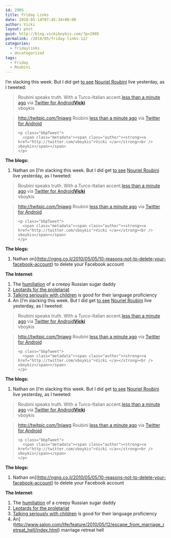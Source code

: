 ```yaml
---
id: 2905
title: Friday Links
date: 2010-05-14T07:45:34+00:00
author: Vicki
layout: post
guid: http://blog.vickiboykis.com/?p=2905
permalink: /2010/05/friday-links-12/
categories:
  - fridaylinks
  - Uncategorized
tags:
  - Friday
  - Roubini
---
```

I&#8217;m slacking this week. But I did get [to see](http://www.politics-prose.com/event/book/nouriel-roubini-crisis-economics) [Nouriel Roubini](http://en.wikipedia.org/wiki/Nouriel_Roubini) live yesterday, as I tweeted:

> <!-- http://twitter.com/vboykis/status/13941772055 -->
> 
> <!-- .bbpBox{background:url(http://a3.twimg.com/profile_background_images/86486833/New_Twitter_Logo.jpg) #ffffff;padding:20px;}p.bbpTweet{background:#fff;padding:10px 12px 10px 12px;margin:0;min-height:48px;color:#000;font-size:18px !important;line-height:22px;-moz-border-radius:5px;-webkit-border-radius:5px}p.bbpTweet span.metadata{display:block;width:100%;clear:both;margin-top:8px;padding-top:12px;height:40px;border-top:1px solid #fff;border-top:1px solid #e6e6e6}p.bbpTweet span.metadata span.author{line-height:19px}p.bbpTweet span.metadata span.author img{float:left;margin:0 7px 0 0px;width:38px;height:38px}p.bbpTweet a:hover{text-decoration:underline}p.bbpTweet span.timestamp{font-size:12px;display:block} -->
> 
> <div class="bbpBox">
>   <p class="bbpTweet">
>     Roubini speaks truth. With a Turco-Italian accent.<span class="timestamp"><a title="Thu May 13 23:40:24 +0000 2010" href="http://twitter.com/vboykis/status/13941772055">less than a minute ago</a> via <a rel="nofollow" href="http://mobile.twitter.com">Twitter for Android</a></span><span class="metadata"><span class="author"><a href="http://twitter.com/vboykis"><img src="http://a3.twimg.com/profile_images/704187869/DSC01660_normal.JPG" alt="" /></a><strong><a href="http://twitter.com/vboykis">Vicki </a></strong><br /> vboykis</span></span>
>   </p>
> </div>
> 
> <!-- end of tweet -->

<!-- http://twitter.com/vboykis/status/13942043368 -->

<!-- .bbpBox{background:url(http://a3.twimg.com/profile_background_images/86486833/New_Twitter_Logo.jpg) #ffffff;padding:20px;}p.bbpTweet{background:#fff;padding:10px 12px 10px 12px;margin:0;min-height:48px;color:#000;font-size:18px !important;line-height:22px;-moz-border-radius:5px;-webkit-border-radius:5px}p.bbpTweet span.metadata{display:block;width:100%;clear:both;margin-top:8px;padding-top:12px;height:40px;border-top:1px solid #fff;border-top:1px solid #e6e6e6}p.bbpTweet span.metadata span.author{line-height:19px}p.bbpTweet span.metadata span.author img{float:left;margin:0 7px 0 0px;width:38px;height:38px}p.bbpTweet a:hover{text-decoration:underline}p.bbpTweet span.timestamp{font-size:12px;display:block} -->

<div class="bbpBox">
  <blockquote>
    <p class="bbpTweet">
      <a rel="nofollow" href="http://twitpic.com/1njawg">http://twitpic.com/1njawg</a> Roubini <span class="timestamp"><a title="Thu May 13 23:45:52 +0000 2010" href="http://twitter.com/vboykis/status/13942043368">less than a minute ago</a> via <a rel="nofollow" href="http://mobile.twitter.com">Twitter for Android</a></span><span class="metadata"><span class="author"><a href="http://twitter.com/vboykis"><img src="http://a3.twimg.com/profile_images/704187869/DSC01660_normal.JPG" alt="" /></a><strong><a href="http://twitter.com/vboykis"></a></strong></span></span>
    </p>
    
    <p class="bbpTweet">
      <span class="metadata"><span class="author"><strong><a href="http://twitter.com/vboykis">Vicki </a></strong><br /> vboykis</span></span>
    </p>
  </blockquote>
</div>

<!-- end of tweet -->

**The blogs:** 

  1. Nathan on [I&#8217;m slacking this week. But I did get [to see](http://www.politics-prose.com/event/book/nouriel-roubini-crisis-economics) [Nouriel Roubini](http://en.wikipedia.org/wiki/Nouriel_Roubini) live yesterday, as I tweeted:

> <!-- http://twitter.com/vboykis/status/13941772055 -->
> 
> <!-- .bbpBox{background:url(http://a3.twimg.com/profile_background_images/86486833/New_Twitter_Logo.jpg) #ffffff;padding:20px;}p.bbpTweet{background:#fff;padding:10px 12px 10px 12px;margin:0;min-height:48px;color:#000;font-size:18px !important;line-height:22px;-moz-border-radius:5px;-webkit-border-radius:5px}p.bbpTweet span.metadata{display:block;width:100%;clear:both;margin-top:8px;padding-top:12px;height:40px;border-top:1px solid #fff;border-top:1px solid #e6e6e6}p.bbpTweet span.metadata span.author{line-height:19px}p.bbpTweet span.metadata span.author img{float:left;margin:0 7px 0 0px;width:38px;height:38px}p.bbpTweet a:hover{text-decoration:underline}p.bbpTweet span.timestamp{font-size:12px;display:block} -->
> 
> <div class="bbpBox">
>   <p class="bbpTweet">
>     Roubini speaks truth. With a Turco-Italian accent.<span class="timestamp"><a title="Thu May 13 23:40:24 +0000 2010" href="http://twitter.com/vboykis/status/13941772055">less than a minute ago</a> via <a rel="nofollow" href="http://mobile.twitter.com">Twitter for Android</a></span><span class="metadata"><span class="author"><a href="http://twitter.com/vboykis"><img src="http://a3.twimg.com/profile_images/704187869/DSC01660_normal.JPG" alt="" /></a><strong><a href="http://twitter.com/vboykis">Vicki </a></strong><br /> vboykis</span></span>
>   </p>
> </div>
> 
> <!-- end of tweet -->

<!-- http://twitter.com/vboykis/status/13942043368 -->

<!-- .bbpBox{background:url(http://a3.twimg.com/profile_background_images/86486833/New_Twitter_Logo.jpg) #ffffff;padding:20px;}p.bbpTweet{background:#fff;padding:10px 12px 10px 12px;margin:0;min-height:48px;color:#000;font-size:18px !important;line-height:22px;-moz-border-radius:5px;-webkit-border-radius:5px}p.bbpTweet span.metadata{display:block;width:100%;clear:both;margin-top:8px;padding-top:12px;height:40px;border-top:1px solid #fff;border-top:1px solid #e6e6e6}p.bbpTweet span.metadata span.author{line-height:19px}p.bbpTweet span.metadata span.author img{float:left;margin:0 7px 0 0px;width:38px;height:38px}p.bbpTweet a:hover{text-decoration:underline}p.bbpTweet span.timestamp{font-size:12px;display:block} -->

<div class="bbpBox">
  <blockquote>
    <p class="bbpTweet">
      <a rel="nofollow" href="http://twitpic.com/1njawg">http://twitpic.com/1njawg</a> Roubini <span class="timestamp"><a title="Thu May 13 23:45:52 +0000 2010" href="http://twitter.com/vboykis/status/13942043368">less than a minute ago</a> via <a rel="nofollow" href="http://mobile.twitter.com">Twitter for Android</a></span><span class="metadata"><span class="author"><a href="http://twitter.com/vboykis"><img src="http://a3.twimg.com/profile_images/704187869/DSC01660_normal.JPG" alt="" /></a><strong><a href="http://twitter.com/vboykis"></a></strong></span></span>
    </p>
    
    <p class="bbpTweet">
      <span class="metadata"><span class="author"><strong><a href="http://twitter.com/vboykis">Vicki </a></strong><br /> vboykis</span></span>
    </p>
  </blockquote>
</div>

<!-- end of tweet -->

**The blogs:** 

  1. Nathan on](http://ngng.co.il/2010/05/05/10-reasons-not-to-delete-your-facebook-account) to delete your Facebook account

**The Internet**:

  1. The [humiliation](http://gawker.com/5537538/the-humiliation-of-a-creepy-russian-sugar-daddy) of a creepy Russian sugar daddy
  2. [Leotards for the proletariat](http://www.microkhan.com/2010/05/13/leotards-for-the-proletariat/)
  3. [Talking seriously with children](http://www.sciencedaily.com/releases/2010/05/100512172529.htm) is good for their language proficiency
  4. An [I&#8217;m slacking this week. But I did get [to see](http://www.politics-prose.com/event/book/nouriel-roubini-crisis-economics) [Nouriel Roubini](http://en.wikipedia.org/wiki/Nouriel_Roubini) live yesterday, as I tweeted:

> <!-- http://twitter.com/vboykis/status/13941772055 -->
> 
> <!-- .bbpBox{background:url(http://a3.twimg.com/profile_background_images/86486833/New_Twitter_Logo.jpg) #ffffff;padding:20px;}p.bbpTweet{background:#fff;padding:10px 12px 10px 12px;margin:0;min-height:48px;color:#000;font-size:18px !important;line-height:22px;-moz-border-radius:5px;-webkit-border-radius:5px}p.bbpTweet span.metadata{display:block;width:100%;clear:both;margin-top:8px;padding-top:12px;height:40px;border-top:1px solid #fff;border-top:1px solid #e6e6e6}p.bbpTweet span.metadata span.author{line-height:19px}p.bbpTweet span.metadata span.author img{float:left;margin:0 7px 0 0px;width:38px;height:38px}p.bbpTweet a:hover{text-decoration:underline}p.bbpTweet span.timestamp{font-size:12px;display:block} -->
> 
> <div class="bbpBox">
>   <p class="bbpTweet">
>     Roubini speaks truth. With a Turco-Italian accent.<span class="timestamp"><a title="Thu May 13 23:40:24 +0000 2010" href="http://twitter.com/vboykis/status/13941772055">less than a minute ago</a> via <a rel="nofollow" href="http://mobile.twitter.com">Twitter for Android</a></span><span class="metadata"><span class="author"><a href="http://twitter.com/vboykis"><img src="http://a3.twimg.com/profile_images/704187869/DSC01660_normal.JPG" alt="" /></a><strong><a href="http://twitter.com/vboykis">Vicki </a></strong><br /> vboykis</span></span>
>   </p>
> </div>
> 
> <!-- end of tweet -->

<!-- http://twitter.com/vboykis/status/13942043368 -->

<!-- .bbpBox{background:url(http://a3.twimg.com/profile_background_images/86486833/New_Twitter_Logo.jpg) #ffffff;padding:20px;}p.bbpTweet{background:#fff;padding:10px 12px 10px 12px;margin:0;min-height:48px;color:#000;font-size:18px !important;line-height:22px;-moz-border-radius:5px;-webkit-border-radius:5px}p.bbpTweet span.metadata{display:block;width:100%;clear:both;margin-top:8px;padding-top:12px;height:40px;border-top:1px solid #fff;border-top:1px solid #e6e6e6}p.bbpTweet span.metadata span.author{line-height:19px}p.bbpTweet span.metadata span.author img{float:left;margin:0 7px 0 0px;width:38px;height:38px}p.bbpTweet a:hover{text-decoration:underline}p.bbpTweet span.timestamp{font-size:12px;display:block} -->

<div class="bbpBox">
  <blockquote>
    <p class="bbpTweet">
      <a rel="nofollow" href="http://twitpic.com/1njawg">http://twitpic.com/1njawg</a> Roubini <span class="timestamp"><a title="Thu May 13 23:45:52 +0000 2010" href="http://twitter.com/vboykis/status/13942043368">less than a minute ago</a> via <a rel="nofollow" href="http://mobile.twitter.com">Twitter for Android</a></span><span class="metadata"><span class="author"><a href="http://twitter.com/vboykis"><img src="http://a3.twimg.com/profile_images/704187869/DSC01660_normal.JPG" alt="" /></a><strong><a href="http://twitter.com/vboykis"></a></strong></span></span>
    </p>
    
    <p class="bbpTweet">
      <span class="metadata"><span class="author"><strong><a href="http://twitter.com/vboykis">Vicki </a></strong><br /> vboykis</span></span>
    </p>
  </blockquote>
</div>

<!-- end of tweet -->

**The blogs:** 

  1. Nathan on [I&#8217;m slacking this week. But I did get [to see](http://www.politics-prose.com/event/book/nouriel-roubini-crisis-economics) [Nouriel Roubini](http://en.wikipedia.org/wiki/Nouriel_Roubini) live yesterday, as I tweeted:

> <!-- http://twitter.com/vboykis/status/13941772055 -->
> 
> <!-- .bbpBox{background:url(http://a3.twimg.com/profile_background_images/86486833/New_Twitter_Logo.jpg) #ffffff;padding:20px;}p.bbpTweet{background:#fff;padding:10px 12px 10px 12px;margin:0;min-height:48px;color:#000;font-size:18px !important;line-height:22px;-moz-border-radius:5px;-webkit-border-radius:5px}p.bbpTweet span.metadata{display:block;width:100%;clear:both;margin-top:8px;padding-top:12px;height:40px;border-top:1px solid #fff;border-top:1px solid #e6e6e6}p.bbpTweet span.metadata span.author{line-height:19px}p.bbpTweet span.metadata span.author img{float:left;margin:0 7px 0 0px;width:38px;height:38px}p.bbpTweet a:hover{text-decoration:underline}p.bbpTweet span.timestamp{font-size:12px;display:block} -->
> 
> <div class="bbpBox">
>   <p class="bbpTweet">
>     Roubini speaks truth. With a Turco-Italian accent.<span class="timestamp"><a title="Thu May 13 23:40:24 +0000 2010" href="http://twitter.com/vboykis/status/13941772055">less than a minute ago</a> via <a rel="nofollow" href="http://mobile.twitter.com">Twitter for Android</a></span><span class="metadata"><span class="author"><a href="http://twitter.com/vboykis"><img src="http://a3.twimg.com/profile_images/704187869/DSC01660_normal.JPG" alt="" /></a><strong><a href="http://twitter.com/vboykis">Vicki </a></strong><br /> vboykis</span></span>
>   </p>
> </div>
> 
> <!-- end of tweet -->

<!-- http://twitter.com/vboykis/status/13942043368 -->

<!-- .bbpBox{background:url(http://a3.twimg.com/profile_background_images/86486833/New_Twitter_Logo.jpg) #ffffff;padding:20px;}p.bbpTweet{background:#fff;padding:10px 12px 10px 12px;margin:0;min-height:48px;color:#000;font-size:18px !important;line-height:22px;-moz-border-radius:5px;-webkit-border-radius:5px}p.bbpTweet span.metadata{display:block;width:100%;clear:both;margin-top:8px;padding-top:12px;height:40px;border-top:1px solid #fff;border-top:1px solid #e6e6e6}p.bbpTweet span.metadata span.author{line-height:19px}p.bbpTweet span.metadata span.author img{float:left;margin:0 7px 0 0px;width:38px;height:38px}p.bbpTweet a:hover{text-decoration:underline}p.bbpTweet span.timestamp{font-size:12px;display:block} -->

<div class="bbpBox">
  <blockquote>
    <p class="bbpTweet">
      <a rel="nofollow" href="http://twitpic.com/1njawg">http://twitpic.com/1njawg</a> Roubini <span class="timestamp"><a title="Thu May 13 23:45:52 +0000 2010" href="http://twitter.com/vboykis/status/13942043368">less than a minute ago</a> via <a rel="nofollow" href="http://mobile.twitter.com">Twitter for Android</a></span><span class="metadata"><span class="author"><a href="http://twitter.com/vboykis"><img src="http://a3.twimg.com/profile_images/704187869/DSC01660_normal.JPG" alt="" /></a><strong><a href="http://twitter.com/vboykis"></a></strong></span></span>
    </p>
    
    <p class="bbpTweet">
      <span class="metadata"><span class="author"><strong><a href="http://twitter.com/vboykis">Vicki </a></strong><br /> vboykis</span></span>
    </p>
  </blockquote>
</div>

<!-- end of tweet -->

**The blogs:** 

  1. Nathan on](http://ngng.co.il/2010/05/05/10-reasons-not-to-delete-your-facebook-account) to delete your Facebook account

**The Internet**:

  1. The [humiliation](http://gawker.com/5537538/the-humiliation-of-a-creepy-russian-sugar-daddy) of a creepy Russian sugar daddy
  2. [Leotards for the proletariat](http://www.microkhan.com/2010/05/13/leotards-for-the-proletariat/)
  3. [Talking seriously with children](http://www.sciencedaily.com/releases/2010/05/100512172529.htm) is good for their language proficiency
  4. An](http://www.salon.com/life/feature/2010/05/12/escape_from_marriage_retreat_hell/index.html) marriage retreat hell